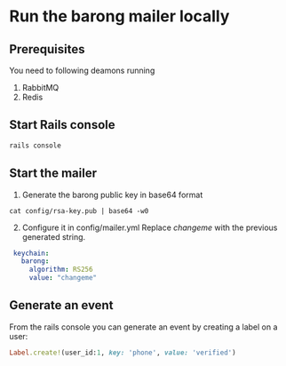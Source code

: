 # Run the barong mailer locally

## Prerequisites
You need to following deamons running

1. RabbitMQ
2. Redis

## Start Rails console

```bash
rails console
```

## Start the mailer

1. Generate the barong public key in base64 format

```
cat config/rsa-key.pub | base64 -w0
```

2. Configure it in config/mailer.yml
Replace *changeme* with the previous generated string.

```yaml
 keychain:
   barong:
     algorithm: RS256
     value: "changeme"
```

## Generate an event

From the rails console you can generate an event by creating a label on a user:

```ruby
Label.create!(user_id:1, key: 'phone', value: 'verified')
```
